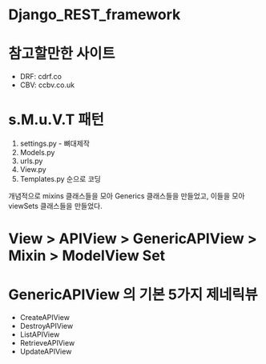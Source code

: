 # Django_REST_framework

# 참고할만한 사이트
  - DRF: cdrf.co
  - CBV: ccbv.co.uk

# s.M.u.V.T 패턴
1. settings.py - 뼈대제작
2. Models.py
3. urls.py
4. View.py
5. Templates.py
순으로 코딩

개념적으로 mixins 클래스들을 모아 Generics 클래스들을 만들었고, 이들을 모아 viewSets 클래스들을 만들었다.
# View > APIView > GenericAPIView > Mixin > ModelView Set
# GenericAPIView 의 기본 5가지 제네릭뷰
  - CreateAPIView
  - DestroyAPIView
  - ListAPIView
  - RetrieveAPIView
  - UpdateAPIView
